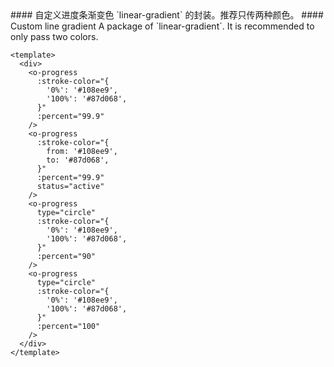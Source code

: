 <cn>
#### 自定义进度条渐变色
`linear-gradient` 的封装。推荐只传两种颜色。
</cn>

<us>
#### Custom line gradient
A package of `linear-gradient`. It is recommended to only pass two colors.
</us>

```vue
<template>
  <div>
    <o-progress
      :stroke-color="{
        '0%': '#108ee9',
        '100%': '#87d068',
      }"
      :percent="99.9"
    />
    <o-progress
      :stroke-color="{
        from: '#108ee9',
        to: '#87d068',
      }"
      :percent="99.9"
      status="active"
    />
    <o-progress
      type="circle"
      :stroke-color="{
        '0%': '#108ee9',
        '100%': '#87d068',
      }"
      :percent="90"
    />
    <o-progress
      type="circle"
      :stroke-color="{
        '0%': '#108ee9',
        '100%': '#87d068',
      }"
      :percent="100"
    />
  </div>
</template>
```
